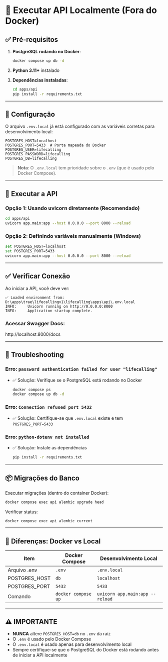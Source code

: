 # 🚀 Executar API Localmente (Fora do Docker)

## ✅ Pré-requisitos

1. **PostgreSQL rodando no Docker**:
   ```bash
   docker compose up db -d
   ```

2. **Python 3.11+** instalado

3. **Dependências instaladas**:
   ```bash
   cd apps/api
   pip install -r requirements.txt
   ```

---

## 📝 Configuração

O arquivo `.env.local` já está configurado com as variáveis corretas para desenvolvimento local:

```env
POSTGRES_HOST=localhost
POSTGRES_PORT=5433  # Porta mapeada do Docker
POSTGRES_USER=lifecalling
POSTGRES_PASSWORD=lifecalling
POSTGRES_DB=lifecalling
```

> **Nota**: O `.env.local` tem prioridade sobre o `.env` (que é usado pelo Docker Compose).

---

## 🏃 Executar a API

### Opção 1: Usando uvicorn diretamente (Recomendado)

```bash
cd apps/api
uvicorn app.main:app --host 0.0.0.0 --port 8000 --reload
```

### Opção 2: Definindo variáveis manualmente (Windows)

```bash
set POSTGRES_HOST=localhost
set POSTGRES_PORT=5433
uvicorn app.main:app --host 0.0.0.0 --port 8000 --reload
```

---

## ✅ Verificar Conexão

Ao iniciar a API, você deve ver:

```
✅ Loaded environment from: D:\apps\trae\lifecallingv1\lifecalling\apps\api\.env.local
INFO:     Uvicorn running on http://0.0.0.0:8000
INFO:     Application startup complete.
```

### Acessar Swagger Docs:
http://localhost:8000/docs

---

## 🐛 Troubleshooting

### Erro: `password authentication failed for user "lifecalling"`
- ✅ Solução: Verifique se o PostgreSQL está rodando no Docker
  ```bash
  docker compose ps
  docker compose up db -d
  ```

### Erro: `Connection refused port 5432`
- ✅ Solução: Certifique-se que `.env.local` existe e tem `POSTGRES_PORT=5433`

### Erro: `python-dotenv not installed`
- ✅ Solução: Instale as dependências
  ```bash
  pip install -r requirements.txt
  ```

---

## 📦 Migrações do Banco

Executar migrações (dentro do container Docker):
```bash
docker compose exec api alembic upgrade head
```

Verificar status:
```bash
docker compose exec api alembic current
```

---

## 🔄 Diferenças: Docker vs Local

| Item | Docker Compose | Desenvolvimento Local |
|------|----------------|----------------------|
| Arquivo .env | `.env` | `.env.local` |
| POSTGRES_HOST | `db` | `localhost` |
| POSTGRES_PORT | `5432` | `5433` |
| Comando | `docker compose up` | `uvicorn app.main:app --reload` |

---

## ⚠️ IMPORTANTE

- **NUNCA** altere `POSTGRES_HOST=db` no `.env` da raiz
- O `.env` é usado pelo Docker Compose
- O `.env.local` é usado apenas para desenvolvimento local
- Sempre certifique-se que o PostgreSQL do Docker está rodando antes de iniciar a API localmente
